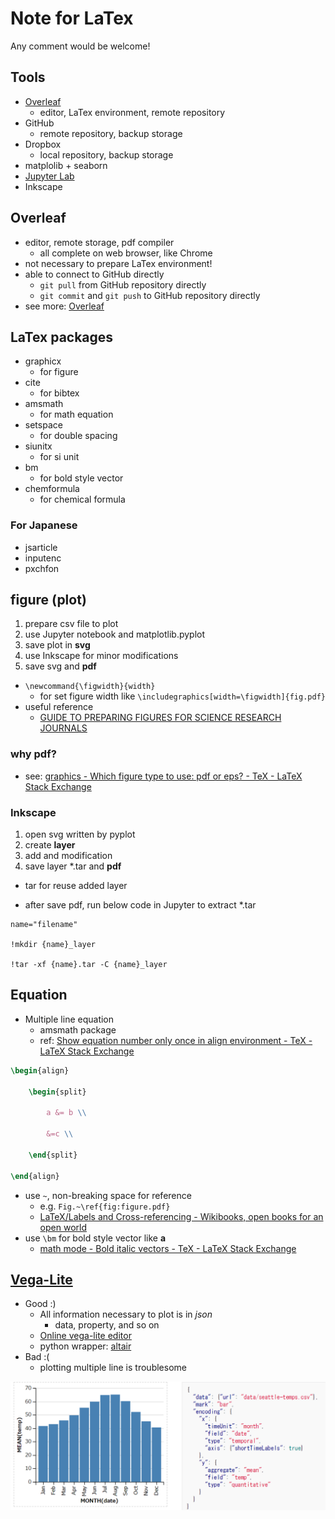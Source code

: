 # Note for LaTex

Any comment would be welcome!

## Tools

- [Overleaf](https://www.overleaf.com/)
  - editor, LaTex environment, remote repository
- GitHub
  - remote repository, backup storage
- Dropbox
  - local repository, backup storage
- matplolib + seaborn
- [Jupyter Lab](https://jupyterlab.readthedocs.io/en/stable/index.html)
- Inkscape

## Overleaf

- editor, remote storage, pdf compiler
  - all complete on web browser, like Chrome
- not necessary to prepare LaTex environment!
- able to connect to GitHub directly
  - `git pull` from GitHub repository directly
  - `git commit` and `git push` to GitHub repository directly
- see more: [Overleaf](https://www.overleaf.com/)

## LaTex packages

- graphicx
  - for figure
- cite
  - for bibtex
- amsmath
  - for math equation
- setspace
  - for double spacing
- siunitx
  - for si unit
- bm
  - for bold style vector
- chemformula
  - for chemical formula

### For Japanese

- jsarticle
- inputenc
- pxchfon

## figure (plot)

1. prepare csv file to plot
1. use Jupyter notebook and matplotlib.pyplot
1. save plot in **svg**
1. use Inkscape for minor modifications
1. save svg and **pdf**

- `\newcommand{\figwidth}{width}`
  - for set figure width like `\includegraphics[width=\figwidth]{fig.pdf}`
- useful reference
  - [GUIDE TO PREPARING FIGURES FOR SCIENCE RESEARCH JOURNALS](http://www.sciencemag.org/sites/default/files/Figure_prep_guide.pdf)

### why pdf?

- see: [graphics \- Which figure type to use: pdf or eps? \- TeX \- LaTeX Stack Exchange](https://tex.stackexchange.com/questions/2092/which-figure-type-to-use-pdf-or-eps)

### Inkscape

1. open svg written by pyplot
1. create **layer**
1. add and modification
1. save layer \*.tar and **pdf**

- tar for reuse added layer

- after save pdf, run below code in Jupyter to extract \*.tar

```Jupyter
name="filename"

!mkdir {name}_layer

!tar -xf {name}.tar -C {name}_layer

```

## Equation

- Multiple line equation
  - amsmath package
  - ref: [Show equation number only once in align environment \- TeX \- LaTeX Stack Exchange](https://tex.stackexchange.com/questions/17528/show-equation-number-only-once-in-align-environment)

```latex
\begin{align}

    \begin{split}

        a &= b \\

        &=c \\

    \end{split}

\end{align}

```

- use `~`, non-breaking space for reference
  - e.g. `Fig.~\ref{fig:figure.pdf}`
  - [LaTeX/Labels and Cross\-referencing \- Wikibooks, open books for an open world](https://en.wikibooks.org/wiki/LaTeX/Labels_and_Cross-referencing)
- use `\bm` for bold style vector like $\bm{a}$
  - [math mode \- Bold italic vectors \- TeX \- LaTeX Stack Exchange](https://tex.stackexchange.com/questions/14395/bold-italic-vectors)

## [Vega\-Lite](https://vega.github.io/vega-lite-v1/)

- Good :)
  - All information necessary to plot is in _json_
    - data, property, and so on
  - [Online vega-lite editor](https://vega.github.io/editor/#/examples/vega-lite/bar)
  - python wrapper: [altair](https://altair-viz.github.io/)
- Bad :(
  - plotting multiple line is troublesome

![img](vega-lite_example.png)
